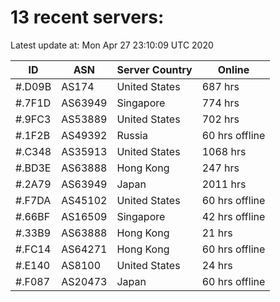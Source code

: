 # 13 recent servers:

Latest update at: Mon Apr 27 23:10:09 UTC 2020

| ID | ASN | Server Country | Online |
| -- | --- | -------------- | ------ |
| #.D09B | AS174 | United States | 687 hrs |
| #.7F1D | AS63949 | Singapore | 774 hrs |
| #.9FC3 | AS53889 | United States | 702 hrs |
| #.1F2B | AS49392 | Russia | 60 hrs offline |
| #.C348 | AS35913 | United States | 1068 hrs |
| #.BD3E | AS63888 | Hong Kong | 247 hrs |
| #.2A79 | AS63949 | Japan | 2011 hrs |
| #.F7DA | AS45102 | United States | 60 hrs offline |
| #.66BF | AS16509 | Singapore | 42 hrs offline |
| #.33B9 | AS63888 | Hong Kong | 21 hrs |
| #.FC14 | AS64271 | Hong Kong | 60 hrs offline |
| #.E140 | AS8100 | United States | 24 hrs |
| #.F087 | AS20473 | Japan | 60 hrs offline |


